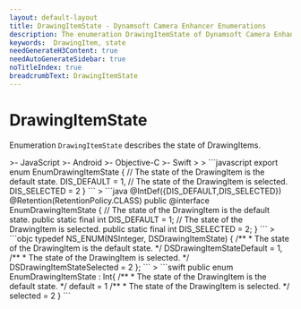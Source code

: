 ```yaml
---
layout: default-layout
title: DrawingItemState - Dynamsoft Camera Enhancer Enumerations
description: The enumeration DrawingItemState of Dynamsoft Camera Enhancer describes the state of DrawingItems.
keywords:  DrawingItem, state
needGenerateH3Content: true
needAutoGenerateSidebar: true
noTitleIndex: true
breadcrumbText: DrawingItemState
---
```


# DrawingItemState

Enumeration `DrawingItemState` describes the state of DrawingItems.

<div class="sample-code-prefix template2"></div>
   >- JavaScript
   >- Android
   >- Objective-C
   >- Swift
   >
>
```javascript
export enum EnumDrawingItemState {
   // The state of the DrawingItem is the default state.
   DIS_DEFAULT = 1,
   // The state of the DrawingItem is selected.
   DIS_SELECTED = 2
}
```
>
```java
@IntDef({DIS_DEFAULT,DIS_SELECTED})
@Retention(RetentionPolicy.CLASS)
public @interface EnumDrawingItemState {
   // The state of the DrawingItem is the default state.
   public static final int DIS_DEFAULT = 1;
   // The state of the DrawingItem is selected.
   public static final int DIS_SELECTED = 2;
}
```
>
```objc
typedef NS_ENUM(NSInteger, DSDrawingItemState) {
   /**
    * The state of the DrawingItem is the default state.
    */
   DSDrawingItemStateDefault = 1,
   /**
    * The state of the DrawingItem is selected.
    */
   DSDrawingItemStateSelected = 2
};
```
>
```swift
public enum EnumDrawingItemState : Int{
   /**
    * The state of the DrawingItem is the default state.
    */
   default = 1
   /**
    * The state of the DrawingItem is selected.
    */
   selected = 2
}
```
